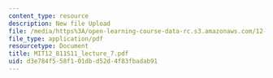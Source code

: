 ```yaml
---
content_type: resource
description: New file Upload
file: /media/https%3A/open-learning-course-data-rc.s3.amazonaws.com/12-811-tropical-meteorology-spring-2011/d3e784f558f101dbd52d4f83fbadab91_MIT12_811S11_lecture_7.pdf
file_type: application/pdf
resourcetype: Document
title: MIT12_811S11_lecture_7.pdf
uid: d3e784f5-58f1-01db-d52d-4f83fbadab91
---
```

